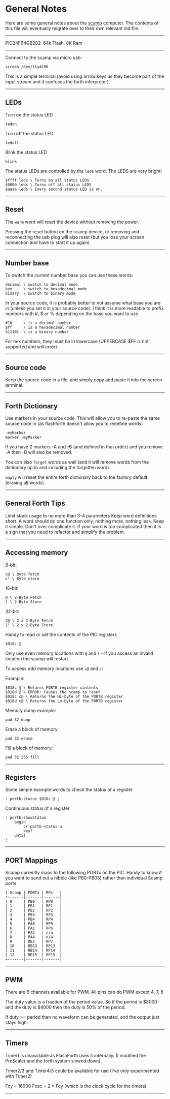 # General Notes
Here are some general notes about the [scamp](https://udamonic.com/what-is-a-scamp.html) computer. The contents of this file will eventually migrate over to their own relevant md file.

---
PIC24F64GB202: 64k Flash, 8K Ram

---
Connect to the scamp via micro usb:

    screen /dev/ttyACM0

This is a simple terminal (avoid using arrow keys as they become part of the input stream and it confuses the forth interpreter)

---
## LEDs
Turn on the status LED
    
    ledon

Turn off the status LED

    ledoff

Blink the status LED

    blink

The status LEDs are controlled by the `leds` word. The LEDS are very bright!

    $ffff leds \ Turns on all status LEDS
    $0000 leds \ Turns off all status LEDS
    $aaaa leds \ Every second status LED is on.

---
## Reset
The `warm` word will reset the device without removing the power.

Pressing the reset button on the scamp device, or removing and reconnecting the usb plug will also reset (but you lose your screen connection and have to start it up again)

---
## Number base

To switch the current number base you can use these words:

    decimal \ switch to decimal mode
    hex     \ switch to hexadecimal mode
    binary  \ switch to binary mode

In your source code, it is probably better to not assume what base you are in (unless you set it in your source code). I think it is more readable to prefix numbers with #, $ or % depending on the base you want to use

    #10     \ is a decimal number
    $ff     \ is a hexadecimal number
    %11101  \ is a binary number

For hex numbers, they must be in lowercase (UPPERCASE $FF is not supported and will error)

---
## Source code

Keep the source code in a file, and simply copy and paste it into the screen terminal.

---
## Forth Dictionary

Use markers in your source code. This will allow you to re-paste the same source code in (as flashforth doesn't allow you to redefine words)

    -myMarker
    marker -myMarker

If you have 2 markers -A and -B (and defined in that order) and you remove -A then -B will also be removed.

You can also `forget` words as well (and it will remove words from the dictionary up to and including the forgotten word).

`empty` will reset the entire forth dictionary back to the factory default (erasing all words).

---
## General Forth Tips

Limit stack usage to no more than 3-4 parameters
Keep word definitions short. A word should do one function only, nothing more, nothing less.
Keep it simple. Don't over complicate it. If your word is too complicated then it is a sign that you need to refactor and simplify the problem.

---
## Accessing memory

8-bit:

    c@ \ Byte fetch
    c! \ Byte store

16-bit:

    @ \ 2-Byte Fetch
    ! \ 2-Byte Store

32-bit:

    2@ \ 2 x 2-Byte Fetch
    2! \ 2 x 2-Byte Store

Handy to read or set the contents of the PIC registers

    $018c @

Only use even memory locations with `@` and `!` - If you access an invalid location the scamp will restart.

To access odd memory locations use `c@` and `c!`

Example: 

    $018c @ \ Returns PORTB register contents
    $018d @ \ ERROR: Causes the scamp to reset
    $018c c@ \ Returns the Hi-byte of the PORTB register
    $018d c@ \ Returns the Lo-byte of the PORTB register

Memory dump example:

    pad 32 dump

Erase a block of memory:

    pad 32 erase

Fill a block of memory:

    pad 32 255 fill

---
## Registers

Some simple example words to check the status of a register

    : portb-status $018c @ ;

Continuous status of a register

    : portb-showstatus
        begin
            cr portb-status u.
            key?
        until
    ;

---
## PORT Mappings

Scamp currently maps to the following PORTx on the PIC. Handy to know if you want to send out a nibble (like PB0-PB03) rather than individual Scamp ports

    | Scamp | PORTx | RPx   |
    +-------|-------|-------|
    | 0     | PB0   | RP0   |
    | 1     | PB1   | RP1   |
    | 2     | PB2   | RP2   |
    | 3     | PB3   | RP3   |
    | 4     | PB4   | RP4   |
    | 5     | PA0   | RP5   |
    | 6     | PA1   | RP6   |
    | 7     | PA3   | n/a   |
    | 8     | PA4   | n/a   |
    | 9     | RB7   | RP7   |
    | 10    | RB13  | RP13  |
    | 11    | RB14  | RP14  |
    | 12    | RB15  | RP15  |
    +-------|-------|-------|

---
## PWM

There are 6 channels available for PWM. All pins can do PWM except 4, 7, 8

The duty value is a fraction of the period value. So if the period is $8000 and the duty is $4000 then the duty is 50% of the period.

If duty >= period then no waveform can be generated, and the output just stays high.

---
## Timers

Timer1 is unavailable as FlashForth uses it internally. (I modified the PreScaler and the forth system slowed down).

Timer2/3 and Timer4/5 could be available for use (I've only experimented with Timer2)

Fcy = 16000
Fosc = 2 * Fcy (which is the clock cycle for the timers)

---
